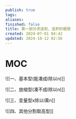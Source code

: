 ```yaml
---
publish: true
tags: 
aliases: 
finished: false
title: 第一部分求连和、连积的极限
created: 2024-07-01 04:42
updated: 2024-10-12 02:56
---
```


# MOC

![[一、基本型(能凑成i除以n)]] 

![[二、放缩型(凑不成i除以n)]]

![[三、变量型x除以i乘n]]

![[四、其他分割取高型]]